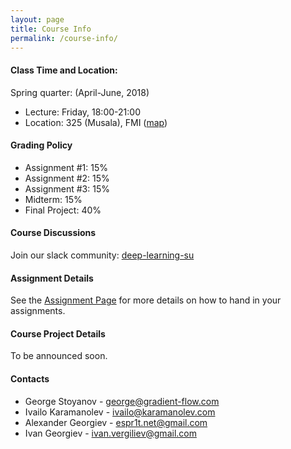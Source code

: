 ```yaml
---
layout: page
title: Course Info
permalink: /course-info/
---
```


#### Class Time and Location:
Spring quarter: (April-June, 2018)
- Lecture: Friday, 18:00-21:00
- Location: 325 (Musala), FMI ([map](https://www.google.bg/maps/place/Faculty+of+Mathematics+and+Informatics/@42.6743729,23.3282929,17z/data=!3m1!4b1!4m5!3m4!1s0x40aa85ac6b04a067:0x1c03d81bc96a6a96!8m2!3d42.6743729!4d23.3304816?hl=en))

#### Grading Policy
- Assignment #1: 15%
- Assignment #2: 15%
- Assignment #3: 15%
- Midterm: 15%
- Final Project: 40%

#### Course Discussions
Join our slack community: [deep-learning-su](https://join.slack.com/t/deep-learning-su/shared_invite/enQtMzE3NTcyOTY3NzY1LTI3N2VmZThiZGM4NWJlYzA3MTZlMDg4ZGE2NDhlZTg4MTk1NDBjMGU1ZTEzMzI4MTgyODRjZmRiMDA4NTkwNDM)

#### Assignment Details
See the [Assignment Page](https://deep-learning-su.github.io/assignment-requirements/) for more details on how to hand in your assignments.

#### Course Project Details
To be announced soon.

#### Contacts
- George Stoyanov - george@gradient-flow.com
- Ivailo Karamanolev - ivailo@karamanolev.com
- Alexander Georgiev - espr1t.net@gmail.com
- Ivan Georgiev - ivan.vergiliev@gmail.com
